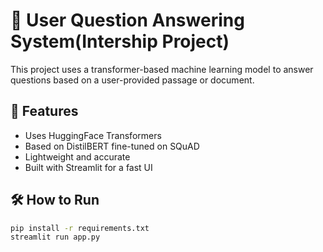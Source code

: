 # 🧠 User Question Answering System(Intership Project)

This project uses a transformer-based machine learning model to answer questions based on a user-provided passage or document.

## 🚀 Features

- Uses HuggingFace Transformers
- Based on DistilBERT fine-tuned on SQuAD
- Lightweight and accurate
- Built with Streamlit for a fast UI

## 🛠 How to Run

```bash
pip install -r requirements.txt
streamlit run app.py

